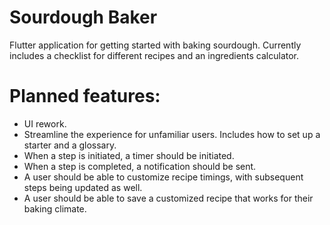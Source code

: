 # Sourdough Baker

Flutter application for getting started with baking sourdough. Currently includes a checklist for different recipes and an ingredients calculator.

# Planned features:
- UI rework.
- Streamline the experience for unfamiliar users. Includes how to set up a starter and a glossary.
- When a step is initiated, a timer should be initiated.
- When a step is completed, a notification should be sent.
- A user should be able to customize recipe timings, with subsequent steps being updated as well.
- A user should be able to save a customized recipe that works for their baking climate.
